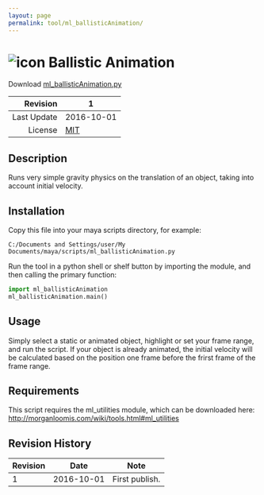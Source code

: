 ```yaml
---
layout: page
permalink: tool/ml_ballisticAnimation/
---
```


# ![icon](https://raw.githubusercontent.com/morganloomis/ml_tools/master/icons//ml_ballisticAnimation.png) Ballistic Animation
Download [ml_ballisticAnimation.py](https://raw.githubusercontent.com/morganloomis/ml_tools/master/ml_ballisticAnimation.py)

| Revision | 1 |
|---:|---|
| Last Update | 2016-10-01 |
| License | [MIT](https://opensource.org/licenses/MIT) |

## Description

 Runs very simple gravity physics on the translation of an object, taking into account initial velocity.

## Installation

Copy this file into your maya scripts directory, for example:

`C:/Documents and Settings/user/My Documents/maya/scripts/ml_ballisticAnimation.py`

Run the tool in a python shell or shelf button by importing the module, 
and then calling the primary function:

```python
import ml_ballisticAnimation
ml_ballisticAnimation.main()
```

## Usage

 Simply select a static or animated object, highlight or set your frame range, and run the script. If your object is already animated, the initial velocity will be calculated based on the position one frame before the frirst frame of the frame range.

## Requirements

 This script requires the ml_utilities module, which can be downloaded here: http://morganloomis.com/wiki/tools.html#ml_utilities

## Revision History

| Revision | Date | Note|
|---|---|---|
|1|2016-10-01|First publish.|
